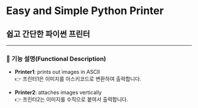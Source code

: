 # Easy and Simple Python Printer

## 쉽고 간단한 파이썬 프린터

---

### 📌 기능 설명(Functional Description)

- **Printer1**: prints out images in ASCII  
  👉 프린터1은 이미지를 아스키코드로 변환하여 출력합니다.

- **Printer2**: attaches images vertically  
  👉 프린터2는 이미지를 수직으로 붙여서 출력합니다.
